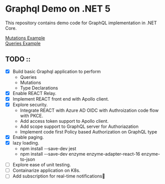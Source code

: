 # Graphql Demo on .NET 5

This repository contains demo code for GraphQL implementation in .NET Core.

[Mutations Example](docs/mutations.md)  
[Queries Example](docs/queries.md)

## TODO ::

- [x] Build basic Graphql application to perform
  - Queries
  - Mutations
  - Type Declarations
- [x] Enable REACT Relay.
- [x] Implement REACT front end with Apollo client.
- [x] Explore security.
  - Integrate REACT with Azure AD OIDC with Authroization code flow with PKCE.
  - Add access token support to Apollo client.
  - Add scope support to GraphQL server for Authoriazation
  - Implement code first Policy based Authorization on GraphQL type
- [x] Enable paging.
- [x] lazy loading.
  - npm install --save-dev jest
  - npm install --save-dev enzyme enzyme-adapter-react-16 enzyme-to-json
- [ ] Explore ease of unit testing.
- [ ] Containarize application on K8s.
- [ ] Add subscription for real-time notifications:tada:

[^note]: .NET Core is open source and works seamlessly with Container and all the popular OS.

